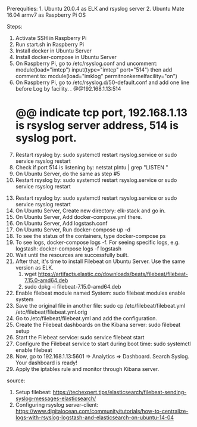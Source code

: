 Prerequities:
    1. Ubuntu 20.0.4 as ELK and rsyslog server
    2. Ubuntu Mate 16.04 armv7 as Raspberry Pi OS

Steps:
1. Activate SSH in Raspberry Pi
2. Run start.sh in Raspberry Pi
3. Install docker in Ubuntu Server
4. Install docker-compose in Ubuntu Server
5. On Raspberry Pi, go to /etc/rsyslog.conf and uncomment:
    module(load="imtcp")
    input(type="imtcp" port="514")
    then add comment to: module(load="imklog" permitnonkernelfacility="on")
6. On Raspberry Pi, go to /etc/rsyslog.d/50-default.conf and add one line before Log by facility.
    *.*                         @@192.168.1.13:514
    # @@ indicate tcp port, 192.168.1.13 is rsyslog server address, 514 is syslog port.
7. Restart rsyslog by: sudo systemctl restart rsyslog.service or sudo service rsyslog restart
8. Check if port 514 is listening by: netstat plntu | grep "LISTEN "
9. On Ubuntu Server, do the same as step #5
10. Restart rsyslog by: sudo systemctl restart rsyslog.service or sudo service rsyslog restart
<!-- 11. On Ubuntu Server, create new file: /etc/rsyslog.d/01-json-template.conf and fill it with 01-json-template.conf -->
<!-- 12. On Ubuntu Server, create new file: /etc/rsyslog.d/60-output.conf and fill it with 60-output.conf -->
13. Restart rsyslog by: sudo systemctl restart rsyslog.service or sudo service rsyslog restart
14. On Ubuntu Server, Create new directory: elk-stack and go in.
15. On Ubuntu Server, Add docker-compose.yml there.
16. On Ubuntu Server, Add logstash.conf
17. On Ubuntu Server, Run docker-compose up -d
18. To see the status of the containers, type docker-compose ps
19. To see logs, docker-compose logs -f. For seeing specific logs, e.g. logstash: docker-compose logs -f logstash
20. Wait until the resources are successfully built.
21. After that, it's time to install Filebeat on Ubuntu Server. Use the same version as ELK.
    1) wget https://artifacts.elastic.co/downloads/beats/filebeat/filebeat-7.15.0-amd64.deb
    2) sudo dpkg -i filebeat-7.15.0-amd64.deb
21. Enable filebeat module named System: sudo filebeat modules enable system
22. Save the original file in another file: sudo cp /etc/filebeat/filebeat.yml /etc/filebeat/filebeat.yml.orig
23. Go to /etc/filebeat/filebeat.yml and add the configuration.
24. Create the Filebeat dashboards on the Kibana server: sudo filebeat setup
25. Start the Filebeat service: sudo service filebeat start
26. Configure the Filebeat service to start during boot time: sudo systemctl enable filebeat
27. Now, go to 192.168.1.13:5601 => Analytics => Dashboard. Search Syslog. Your dashboard is ready!
28. Apply the iptables rule and monitor through Kibana server.


source:
1. Setup filebeat: https://techexpert.tips/elasticsearch/filebeat-sending-syslog-messages-elasticsearch/
2. Configuring rsyslog server-client: https://www.digitalocean.com/community/tutorials/how-to-centralize-logs-with-rsyslog-logstash-and-elasticsearch-on-ubuntu-14-04
